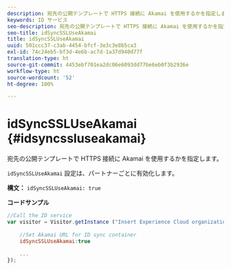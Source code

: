 ```yaml
---
description: 宛先の公開テンプレートで HTTPS 接続に Akamai を使用するかを指定します。
keywords: ID サービス
seo-description: 宛先の公開テンプレートで HTTPS 接続に Akamai を使用するかを指定します。
seo-title: idSyncSSLUseAkamai
title: idSyncSSLUseAkamai
uuid: 501ccc37-c3ab-4454-bfcf-3e3c3e8b5ca3
exl-id: 74c24eb5-bf3d-4e6b-ac7d-1a37d940d77f
translation-type: ht
source-git-commit: 4453ebf701ea2dc06e6093dd77be6eb0f3b2936e
workflow-type: ht
source-wordcount: '52'
ht-degree: 100%

---
```


# idSyncSSLUseAkamai {#idsyncssluseakamai}

宛先の公開テンプレートで HTTPS 接続に Akamai を使用するかを指定します。

`idSyncSSLUseAkamai` 設定は、パートナーごとに有効化します。

**構文：** `idSyncSSLUseAkamai: true`

**コードサンプル**

```js
//Call the ID service 
var visitor = Visitor.getInstance ("Insert Experience Cloud organization ID here",{ 
 
    //Set Akamai URL for ID sync container 
    idSyncSSLUseAkamai:true 
 
    ... 
});
```
